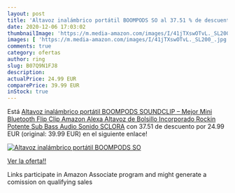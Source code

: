 ```yaml
---
layout: post
title: 'Altavoz inalámbrico portátil BOOMPODS SO al 37.51 % de descuento'
date: 2020-12-06 17:03:02
thumbnailImage: 'https://m.media-amazon.com/images/I/41jTXswOTvL._SL200_.jpg'
images: [ 'https://m.media-amazon.com/images/I/41jTXswOTvL._SL200_.jpg' ]
comments: true
category: ofertas
author: ring
slug: B07Q9N1FJ8
description:
actualPrice: 24.99 EUR
comparePrice: 39.99 EUR
inStock: true
---
```


Está [Altavoz inalámbrico portátil BOOMPODS SOUNDCLIP – Mejor Mini Bluetooth Flip Clip Amazon Alexa Altavoz de Bolsillo Incorporado Rockin Potente Sub Bass Audio Sonido  SCLORA](https://www.amazon.es/dp/B07Q9N1FJ8/?tag=tolees-21) con 37.51 de descuento por 24.99 EUR (original: 39.99 EUR) en el siguiente enlace!

[![Altavoz inalámbrico portátil BOOMPODS SO](https://m.media-amazon.com/images/I/41jTXswOTvL._SL200_.jpg)](https://www.amazon.es/dp/B07Q9N1FJ8/?tag=tolees-21)

[Ver la oferta!!](https://www.amazon.es/dp/B07Q9N1FJ8/?tag=tolees-21)

Links participate in Amazon Associate program and might generate a comission on qualifying sales


